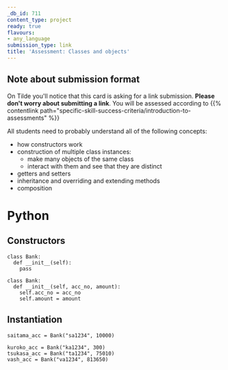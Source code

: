 ```yaml
---
_db_id: 711
content_type: project
ready: true
flavours:
- any_language
submission_type: link
title: 'Assessment: Classes and objects'
---
```


## Note about submission format

On Tilde you'll notice that this card is asking for a link submission. **Please don't worry about submitting a link**. You will be assessed according to {{% contentlink path="specific-skill-success-criteria/introduction-to-assessments" %}}



All students need to probably understand all of the following concepts:

- how constructors work
- construction of multiple class instances:
  - make many objects of the same class
  - interact with them and see that they are distinct
- getters and setters
- inheritance and overriding and extending methods
- composition

# Python

## Constructors

```
class Bank:
  def __init__(self):
    pass
```

```
class Bank:
  def __init__(self, acc_no, amount):
    self.acc_no = acc_no
    self.amount = amount
```

## Instantiation

```
saitama_acc = Bank("sa1234", 10000)
```

```
kuroko_acc = Bank("ka1234", 300)
tsukasa_acc = Bank("ta1234", 75010)
vash_acc = Bank("va1234", 813650)
```
